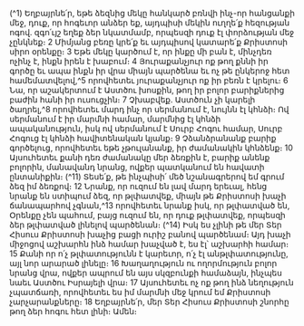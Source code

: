
(^1) Եղբայրնե՛ր, եթե ձեզնից մեկը հանկարծ բռնվի ինչ-որ հանցանքի մեջ, դուք, որ հոգեւոր անձեր եք, այդպիսի մեկին
ուղղե՛ք հեզության ոգով. զգո՛ւյշ եղեք ձեր նկատմամբ, որպեսզի դուք էլ փորձության մեջ չընկնեք։ 2 Միմյանց բեռը կրե՛ք
եւ այդպիսով կատարե՛ք Քրիստոսի սիրո օրենքը։ 3 Եթե մեկը կարծում է, որ ինքը մի բան է, մինչդեռ ոչինչ է, ինքն իրեն է
խաբում։ 4 Յուրաքանչյուր ոք թող քննի իր գործը եւ ապա ինքն իր վրա միայն պարծենա եւ ոչ թե ընկերոջ հետ
համեմատվելով,^5 որովհետեւ յուրաքանչյուր ոք իր բեռն է կրելու։ 6 Նա, որ աշակերտում է Աստծու խոսքին, թող իր բոլոր
բարիքներից բաժին հանի իր ուսուցչին։ 7 Չխաբվեք. Աստծուն չի կարելի ծաղրել,^8 որովհետեւ մարդ ինչ որ սերմանում է,
նույնն էլ կհնձի։ Ով սերմանում է իր մարմնի համար, մարմնից էլ կհնձի ապականություն, իսկ ով սերմանում է Սուրբ
Հոգու համար, Սուրբ Հոգուց էլ կհնձի հավիտենական կյանք։ 9 Չձանձրանանք բարիք գործելուց, որովհետեւ եթե
չթուլանանք, իր ժամանակին կհնձենք։ 10 Այսուհետեւ քանի դեռ ժամանակը մեր ձեռքին է, բարիք անենք բոլորին,
մանավանդ նրանց, ովքեր պատկանում են հավատի ընտանիքին։
(^11) Տեսե՛ք, թե ինչպիսի՛ մեծ նշանագրերով եմ գրում ձեզ իմ ձեռքով։ 12 Նրանք, որ ուզում են լավ մարդ երեւալ, հենց
նրանք են ստիպում ձեզ, որ թլփատվեք, միայն թե Քրիստոսի խաչի ճանապարհով չգնան,^13 որովհետեւ նրանք իսկ, որ
թլփատված են, Օրենքը չեն պահում, բայց ուզում են, որ դուք թլփատվեք, որպեսզի ձեր թլփատված լինելով պարծենան։
(^14) Իսկ ես չլինի թե մեր Տեր Հիսուս Քրիստոսի խաչից բացի ուրիշ բանով պարծենամ։ Այդ խաչի միջոցով աշխարհն ինձ
համար խաչված է, ես էլ՝ աշխարհի համար։ 15 Քանի որ ո՛չ թլփատությունն է կարեւոր, ո՛չ էլ անթլփատությունը, այլ նոր
արարած լինելը։ 16 Խաղաղություն ու ողորմություն բոլոր նրանց վրա, ովքեր ապրում են այս սկզբունքի համաձայն,
ինչպես նաեւ Աստծու Իսրայելի վրա։ 17 Այսուհետեւ ոչ ոք թող ինձ նեղություն չպատճառի, որովհետեւ ես իմ մարմնի մեջ
կրում եմ Քրիստոսի չարչարանքները։ 18 Եղբայրնե՛ր, մեր Տեր Հիսուս Քրիստոսի շնորհը թող ձեր հոգու հետ լինի։ Ամեն։



